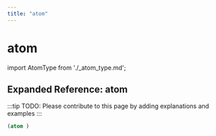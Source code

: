 ```yaml
---
title: "atom"
---
```


# atom

import AtomType from './_atom_type.md';

<AtomType />

## Expanded Reference: atom

:::tip
TODO: Please contribute to this page by adding explanations and examples
:::

```lisp
(atom )
```
